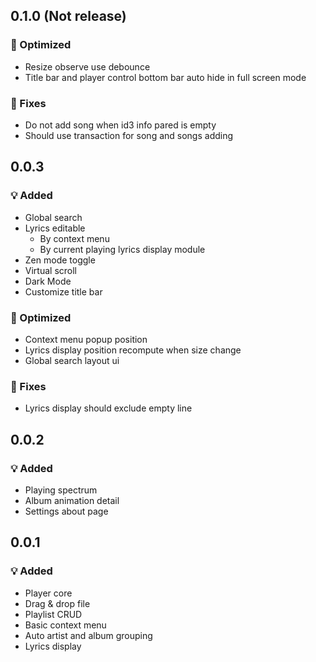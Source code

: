 ## 0.1.0 (Not release)

### 💪 Optimized

* Resize observe use debounce
* Title bar and player control bottom bar auto hide in full screen mode

### 🐛 Fixes

* Do not add song when id3 info pared is empty 
* Should use transaction for song and songs adding

## 0.0.3

### 💡 Added

* Global search
* Lyrics editable
  * By context menu
  * By current playing lyrics display module 
* Zen mode toggle
* Virtual scroll
* Dark Mode
* Customize title bar

### 💪 Optimized

* Context menu popup position
* Lyrics display position recompute when size change
* Global search layout ui

### 🐛 Fixes

* Lyrics display should exclude empty line

## 0.0.2

### 💡 Added

* Playing spectrum
* Album animation detail
* Settings about page

## 0.0.1


### 💡 Added

* Player core
* Drag & drop file
* Playlist CRUD
* Basic context menu
* Auto artist and album grouping
* Lyrics display
